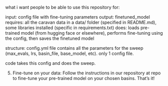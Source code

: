 what i want people to be able to use this repository for:

input: config file with fine-tuning parameters
output: finetuned_model
requires: all the caravan data in a data/ folder (specified in README.md), some libraries installed (specific in requirements.txt)
does: loads pre-trained model (from hugging face or elsewhere), performs fine-tuning using the config, then saves the finetuned model

structure:
config.yml file contains all the parameters for the sweep (max_evals, lrs, basin_file, base_model, etc). only 1 config file.

code takes this config and does the sweep.

5. Fine-tune on your data: Follow the instructions in our repository at repo to
fine-tune your pre-trained model on your chosen basins. That’s it!

